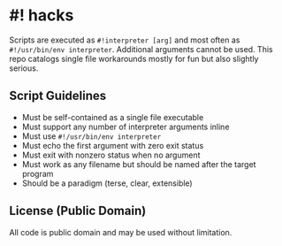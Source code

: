 # #! hacks

Scripts are executed as `#!interpreter [arg]` and most often as
`#!/usr/bin/env interpreter`. Additional arguments cannot be used. This
repo catalogs single file workarounds mostly for fun but also slightly
serious.

## Script Guidelines
- Must be self-contained as a single file executable
- Must support any number of interpreter arguments inline
- Must use `#!/usr/bin/env interpreter`
- Must echo the first argument with zero exit status
- Must exit with nonzero status when no argument
- Must work as any filename but should be named after the target program
- Should be a paradigm (terse, clear, extensible)

## License (Public Domain)
All code is public domain and may be used without limitation.